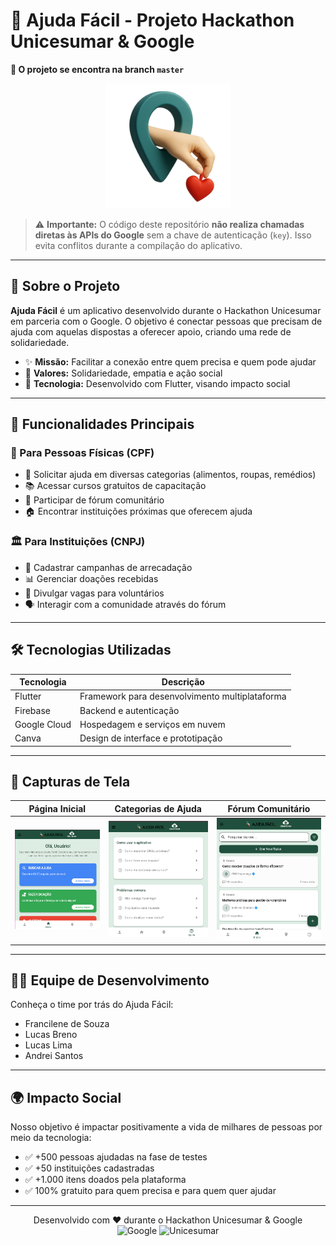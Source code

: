 # 🌟 Ajuda Fácil - Projeto Hackathon Unicesumar & Google  
**📌 O projeto se encontra na branch `master`**

<p align="center">
  <img src="assets/image/logo.png" alt="Logo do projeto" width="200"/>
</p>

> ⚠️ **Importante:** O código deste repositório **não realiza chamadas diretas às APIs do Google** sem a chave de autenticação (`key`). Isso evita conflitos durante a compilação do aplicativo.

---

## 📱 Sobre o Projeto

**Ajuda Fácil** é um aplicativo desenvolvido durante o Hackathon Unicesumar em parceria com o Google. O objetivo é conectar pessoas que precisam de ajuda com aquelas dispostas a oferecer apoio, criando uma rede de solidariedade.

- ✨ **Missão:** Facilitar a conexão entre quem precisa e quem pode ajudar  
- 💙 **Valores:** Solidariedade, empatia e ação social  
- 🚀 **Tecnologia:** Desenvolvido com Flutter, visando impacto social

---

## 🎯 Funcionalidades Principais

### 👥 Para Pessoas Físicas (CPF)
- 📌 Solicitar ajuda em diversas categorias (alimentos, roupas, remédios)  
- 📚 Acessar cursos gratuitos de capacitação  
- 💬 Participar de fórum comunitário  
- 🏠 Encontrar instituições próximas que oferecem ajuda  

### 🏛️ Para Instituições (CNPJ)
- 📢 Cadastrar campanhas de arrecadação  
- 📊 Gerenciar doações recebidas  
- 📝 Divulgar vagas para voluntários  
- 🗣️ Interagir com a comunidade através do fórum  

---

## 🛠️ Tecnologias Utilizadas

| Tecnologia    | Descrição                                |
|---------------|------------------------------------------|
| Flutter       | Framework para desenvolvimento multiplataforma |
| Firebase      | Backend e autenticação                   |
| Google Cloud  | Hospedagem e serviços em nuvem           |
| Canva         | Design de interface e prototipação       |

---

## 📸 Capturas de Tela

| Página Inicial | Categorias de Ajuda | Fórum Comunitário |
|----------------|--------------------|-------------------|
| ![Página Inicial](assets/image/tela1.png) | ![Categorias de Ajuda](assets/image/tela2.png) | ![Fórum Comunitário](assets/image/tela3.png) |



---

## 👨‍💻 Equipe de Desenvolvimento

Conheça o time por trás do Ajuda Fácil:

- Francilene de Souza  
- Lucas Breno  
- Lucas Lima  
- Andrei Santos

---

## 🌍 Impacto Social

Nosso objetivo é impactar positivamente a vida de milhares de pessoas por meio da tecnologia:

- ✅ +500 pessoas ajudadas na fase de testes  
- ✅ +50 instituições cadastradas  
- ✅ +1.000 itens doados pela plataforma  
- ✅ 100% gratuito para quem precisa e para quem quer ajudar

---

<p align="center">
  Desenvolvido com ❤️ durante o Hackathon Unicesumar & Google <br>
  <img src="https://img.icons8.com/color/48/000000/google-logo.png" alt="Google" height="40"/>
  <img src="https://upload.wikimedia.org/wikipedia/commons/thumb/9/96/Unicesumar_-_logo.png/1200px-Unicesumar_-_logo.png" alt="Unicesumar" height="40"/>
</p>
